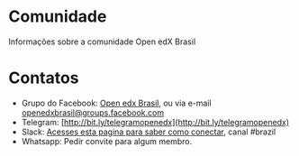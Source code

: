 # Comunidade
Informações sobre a comunidade Open edX Brasil


# Contatos
* Grupo do Facebook: [Open edx Brasil](https://www.facebook.com/groups/openedxbrasil/), ou via e-mail [openedxbrasil@groups.facebook.com](mailto:openedxbrasil@groups.facebook.com)
* Telegram: [http://bit.ly/telegramopenedx](http://bit.ly/telegramopenedx)
* Slack: [Acesses esta pagina para saber como conectar](https://open.edx.org/blog/open-edx-slack), canal #brazil
* Whatsapp: Pedir convite para algum membro.
